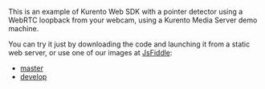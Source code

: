 This is an example of Kurento Web SDK with a pointer detector using a WebRTC
loopback from your webcam, using a Kurento Media Server demo machine.

You can try it just by downloading the code and launching it from a static web
server, or use one of our images at [JsFiddle](http://jsfiddle.net/):

* [master](http://jsfiddle.net/gh/get/library/pure/kurento/kws-media-api/contents/example/WebRtcEndpoint-FaceOverlayFilter_2)
* [develop](http://jsfiddle.net/gh/get/library/pure/kurento/kws-media-api/contents/example/WebRtcEndpoint-FaceOverlayFilter_2?ref=develop)
